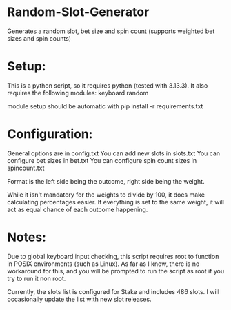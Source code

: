 # Random-Slot-Generator
Generates a random slot, bet size and spin count (supports weighted bet sizes and spin counts)

# Setup:
 This is a python script, so it requires python (tested with 3.13.3).
 It also requires the following modules:
 keyboard
 random

 module setup should be automatic with 
 pip install -r requirements.txt


# Configuration:
General options are in config.txt
You can add new slots in slots.txt
You can configure bet sizes in bet.txt
You can configure  spin count sizes in spincount.txt

Format is the left side being the outcome, right side being the weight.

While it isn't mandatory for the weights to divide by 100, it does make calculating percentages easier. If everything is set to the same weight, it will act as equal chance of each outcome happening.


# Notes: 
Due to global keyboard input checking, this script requires root to function in POSIX environments (such as Linux). As far as I know, there is no workaround for this, and you will be prompted to run the script as root if you try to run it non root.

Currently, the slots list is configured for Stake and includes 486 slots. I will occasionally update the list with new slot releases.
